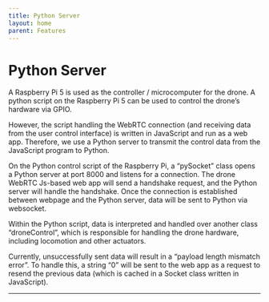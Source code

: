 ```yaml
---
title: Python Server
layout: home
parent: Features
---
```

# Python Server

A Raspberry Pi 5 is used as the controller / microcomputer for the drone. A python script on the Raspberry Pi 5 can be used to control the drone’s hardware via GPIO.  
  
However, the script handling the WebRTC connection (and receiving data from the user control interface) is written in JavaScript and run as a web app. Therefore, we use a Python server to transmit the control data from the JavaScript program to Python.  
  
On the Python control script of the Raspberry Pi, a “pySocket” class opens a Python server at port 8000 and listens for a connection.  The drone WebRTC Js-based web app will send a handshake request, and the Python server will handle the handshake. Once the connection is established between webpage and the Python server, data will be sent to Python via websocket.  
    
Within the Python script, data is interpreted and handled over another class “droneControl”, which is responsible for handling the drone hardware, including locomotion and other actuators.  
  
Currently, unsuccessfully sent data will result in a “payload length mismatch error”. To handle this, a string “0” will be sent to the web app as a request to resend the previous data (which is cached in a Socket class written in JavaScript).   


----

[Just the Docs]: https://just-the-docs.github.io/just-the-docs/
[GitHub Pages]: https://docs.github.com/en/pages
[README]: https://github.com/just-the-docs/just-the-docs-template/blob/main/README.md
[Jekyll]: https://jekyllrb.com
[GitHub Pages / Actions workflow]: https://github.blog/changelog/2022-07-27-github-pages-custom-github-actions-workflows-beta/
[use this template]: https://github.com/just-the-docs/just-the-docs-template/generate
